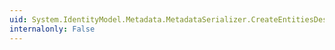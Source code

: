 ```yaml
---
uid: System.IdentityModel.Metadata.MetadataSerializer.CreateEntitiesDescriptorInstance
internalonly: False
---
```

